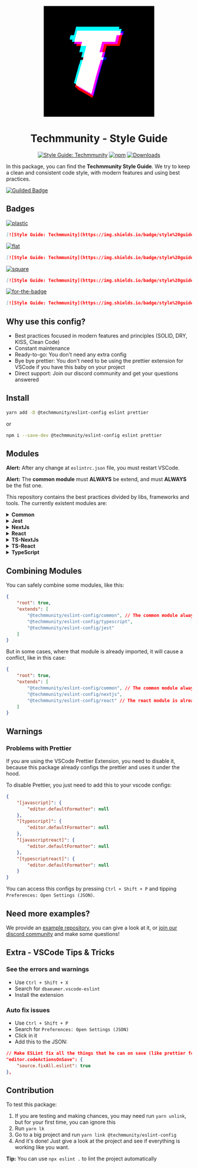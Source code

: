 <div align="center">
	<img src="https://github.com/techmmunity/eslint-config/raw/master/resources/logo.gif" width="300" height="300">
</div>

<div align="center">

# Techmmunity - Style Guide

[![Style Guide: Techmmunity](https://img.shields.io/badge/style%20guide-TECHMMUNITY-01d2ce?style=for-the-badge)](https://github.com/techmmunity/eslint-config)
[![npm](https://img.shields.io/npm/v/@techmmunity/eslint-config.svg?style=for-the-badge&color=CC3534)](https://www.npmjs.com/package/@techmmunity/eslint-config)
[![Downloads](https://img.shields.io/npm/dw/@techmmunity/eslint-config.svg?style=for-the-badge)](https://www.npmjs.com/package/@techmmunity/eslint-config)

</div>

In this package, you can find the **Techmmunity Style Guide**. We try to keep a clean and consistent code style, with modern features and using best practices.

[![Guilded Badge](https://img.shields.io/badge/join%20our%20community-F5C400?style=for-the-badge&labelColor=F5C400&logo=guilded&logoColor=black)](https://guilded.gg/techmmunity)

## Badges

[![plastic](https://img.shields.io/badge/style%20guide-Techmmunity-01d2ce?style=plastic)](https://github.com/techmmunity/eslint-config)

```md
[![Style Guide: Techmmunity](https://img.shields.io/badge/style%20guide-Techmmunity-01d2ce?style=plastic)](https://github.com/techmmunity/eslint-config)
```

[![flat](https://img.shields.io/badge/style%20guide-Techmmunity-01d2ce?style=flat)](https://github.com/techmmunity/eslint-config)

```md
[![Style Guide: Techmmunity](https://img.shields.io/badge/style%20guide-Techmmunity-01d2ce?style=flat)](https://github.com/techmmunity/eslint-config)
```

[![square](https://img.shields.io/badge/style%20guide-Techmmunity-01d2ce?style=square)](https://github.com/techmmunity/eslint-config)

```md
[![Style Guide: Techmmunity](https://img.shields.io/badge/style%20guide-Techmmunity-01d2ce?style=square)](https://github.com/techmmunity/eslint-config)
```

[![for-the-badge](https://img.shields.io/badge/style%20guide-TECHMMUNITY-01d2ce?style=for-the-badge)](https://github.com/techmmunity/eslint-config)

```md
[![Style Guide: Techmmunity](https://img.shields.io/badge/style%20guide-TECHMMUNITY-01d2ce?style=for-the-badge)](https://github.com/techmmunity/eslint-config)
```

## Why use this config?

- Best practices focused in modern features and principles (SOLID, DRY, KISS, Clean Code)
- Constant maintenance
- Ready-to-go: You don't need any extra config
- Bye bye prettier: You don't need to be using the prettier extension for VSCode if you have this baby on your project
- Direct support: Join our discord community and get your questions answered

## Install

```sh
yarn add -D @techmmunity/eslint-config eslint prettier
```

or

```sh
npm i --save-dev @techmmunity/eslint-config eslint prettier
```

## Modules

**Alert:** After any change at `eslintrc.json` file, you must restart VSCode.

**Alert:** The **common module** must **ALWAYS** be extend, and must **ALWAYS** be the fist one.

This repository contains the best practices divided by libs, frameworks and tools. The currently existent modules are:

<!--  -->
<!--  -->
<!--  -->

<details>

<summary><strong>Common</strong></summary>

The common module is the default rules used by every javascript project. It doesn't contains any special config for frameworks, backend, frontend or npm package. **You must import this module if you want to use any of the other modules of this package.**

**Tip:** You can see an example project [here](https://github.com/techmmunity/eslint-config/blob/master/doc/example-project-common)

#### Usage

Create an `.eslintrc.json` file in the root folder of your package and add this content to it:

```json
{
	"root": true,
	"extends": "@techmmunity/eslint-config/common"
}
```

</details>

<!--  -->
<!--  -->
<!--  -->

<details>

<summary><strong>Jest</strong></summary>

Specific configs to projects that uses Jest.

#### Usage

Create an `.eslintrc.json` file in the root folder of your package and add this content to it:

```json
{
	"root": true,
	"extends": [
		"@techmmunity/eslint-config/common", // The common module always should be extended!
		"@techmmunity/eslint-config/jest"
	]
}
```

</details>

<!--  -->
<!--  -->
<!--  -->

<details>

<summary><strong>NextJs</strong></summary>

Specific configs to projects that uses NextJs.

#### Usage

Create an `.eslintrc.json` file in the root folder of your package and add this content to it:

```json
{
	"root": true,
	"extends": [
		"@techmmunity/eslint-config/common", // The common module always should be extended!
		"@techmmunity/eslint-config/nextjs"
	]
}
```

</details>

<!--  -->
<!--  -->
<!--  -->

<details>

<summary><strong>React</strong></summary>

Specific configs to projects that uses React.

#### Usage

Create an `.eslintrc.json` file in the root folder of your package and add this content to it:

```json
{
	"root": true,
	"extends": [
		"@techmmunity/eslint-config/common", // The common module always should be extended!
		"@techmmunity/eslint-config/react"
	]
}
```

</details>

<!--  -->
<!--  -->
<!--  -->

<details>

<summary><strong>TS-NextJs</strong></summary>

Specific configs to projects that uses NextJs with TypeScript.

#### Usage

Create an `.eslintrc.json` file in the root folder of your package and add this content to it:

```json
{
	"root": true,
	"extends": [
		"@techmmunity/eslint-config/common", // The common module always should be extended!
		"@techmmunity/eslint-config/ts-nextjs"
	]
}
```

</details>

<!--  -->
<!--  -->
<!--  -->

<details>

<summary><strong>TS-React</strong></summary>

Specific configs to projects that uses React with TypeScript.

#### Usage

Create an `.eslintrc.json` file in the root folder of your package and add this content to it:

```json
{
	"root": true,
	"extends": [
		"@techmmunity/eslint-config/common", // The common module always should be extended!
		"@techmmunity/eslint-config/ts-react"
	]
}
```

</details>

<!--  -->
<!--  -->
<!--  -->

<details>

<summary><strong>TypeScript</strong></summary>

Specific configs for typescript projects.

#### Depends on

- Common Module

#### Usage

Create an `.eslintrc.json` file in the root folder of your package and add this content to it:

```json
{
	"root": true,
	"extends": [
		"@techmmunity/eslint-config/common", // The common module always should be extended!
		"@techmmunity/eslint-config/typescript"
	]
}
```

</details>

## Combining Modules

You can safely combine some modules, like this:

```json
{
	"root": true,
	"extends": [
		"@techmmunity/eslint-config/common", // The common module always should be extended!
		"@techmmunity/eslint-config/typescript",
		"@techmmunity/eslint-config/jest"
	]
}
```

But in some cases, where that module is already imported, it will cause a conflict, like in this case:

```json
{
	"root": true,
	"extends": [
		"@techmmunity/eslint-config/common", // The common module always should be extended!
		"@techmmunity/eslint-config/nextjs",
		"@techmmunity/eslint-config/react" // The react module is already imported by the nextjs module, so it will cause a conflict
	]
}
```

## Warnings

### Problems with Prettier

If you are using the VSCode Prettier Extension, you need to disable it, because this package already configs the prettier and uses it under the hood.

To disable Prettier, you just need to add this to your vscode configs:

```json
{
	"[javascript]": {
		"editor.defaultFormatter": null
	},
	"[typescript]": {
		"editor.defaultFormatter": null
	},
	"[javascriptreact]": {
		"editor.defaultFormatter": null
	},
	"[typescriptreact]": {
		"editor.defaultFormatter": null
	}
}
```

You can access this configs by pressing `Ctrl + Shift + P` and tipping `Preferences: Open Settings (JSON)`.

## Need more examples?

We provide an [example repository](https://github.com/techmmunity/eslint-config/tree/master/docs/examples/common), you can give a look at it, or [join our discord community](https://discord.gg/qCJXz6P4qw) and make some questions!

## Extra - VSCode Tips & Tricks

### See the errors and warnings

- Use `Ctrl + Shift + X`
- Search for `dbaeumer.vscode-eslint`
- Install the extension

### Auto fix issues

- Use `Ctrl + Shift + P`
- Search for `Preferences: Open Settings (JSON)`
- Click in it
- Add this to the JSON:

```json
// Make ESLint fix all the things that he can on save (like prettier formatting)
"editor.codeActionsOnSave": {
	"source.fixAll.eslint": true
},
```

## Contribution

To test this package:

1. If you are testing and making chances, you may need run `yarn unlink`, but for your first time, you can ignore this
2. Run `yarn lk`
3. Go to a big project and run `yarn link @techmmunity/eslint-config`
4. And it's done! Just give a look at the project and see if everything is working like you want.

**Tip:** You can use `npx eslint .` to lint the project automatically
